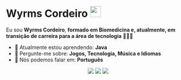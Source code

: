 # Wyrms Cordeiro <img src="https://github.com/TheDudeThatCode/TheDudeThatCode/blob/master/Assets/Mario_Hello_Big.gif" width="30px">

Eu sou <strong>Wyrms Cordeiro</strong>, <strong>formado em Biomedicina e, atualmente, em transição de carreira para a área de tecnologia</strong> 👨🏻‍💻 

- 🚀 Atualmente estou aprendendo: <strong>Java</strong> 
- 💬 Pergunte-me sobre: <strong>Jogos, Tecnologia, Música e Idiomas</strong>
- 📣 Nós podemos falar em: <strong>Português</strong>

<div align="center">

  <a href="#" alt="Gmail">
    <img src="https://img.shields.io/badge/-Gmail-FF0000?style=flat-square&labelColor=FF0000&logo=gmail&logoColor=white&link=LINK-DO-SEU-EMAIL"/></a>

  <a href="#" alt="Linkedin">
    <img src="https://img.shields.io/badge/-Linkedin-0e76a8?style=flat-square&logo=Linkedin&logoColor=white&link=LINK-DO-SEU-LINKEDIN" /></a>

  <a href="#" alt="Instagram">
    <img src="https://img.shields.io/badge/-Instagram-DF0174?style=flat-square&labelColor=DF0174&logo=instagram&logoColor=white&link=instagram.com/wyrmms"/></a>

</div>
